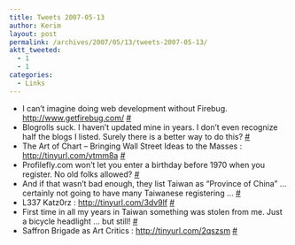 ```yaml
---
title: Tweets 2007-05-13
author: Kerim
layout: post
permalink: /archives/2007/05/13/tweets-2007-05-13/
aktt_tweeted:
  - 1
  - 1
categories:
  - Links
---
```

  * I can&#8217;t imagine doing web development without Firebug. <a href="http://www.getfirebug.com/" onclick="_gaq.push(['_trackEvent', 'outbound-article', 'http://www.getfirebug.com/', 'http://www.getfirebug.com/']);"  rel="nofollow">http://www.getfirebug.com/</a> <a href="http://twitter.com/kerim/statuses/62165932" onclick="_gaq.push(['_trackEvent', 'outbound-article', 'http://twitter.com/kerim/statuses/62165932', '#']);" >#</a>
  * Blogrolls suck. I haven&#8217;t updated mine in years. I don&#8217;t even recognize half the blogs I listed. Surely there is a better way to do this? <a href="http://twitter.com/kerim/statuses/62167642" onclick="_gaq.push(['_trackEvent', 'outbound-article', 'http://twitter.com/kerim/statuses/62167642', '#']);" >#</a>
  * The Art of Chart &#8211; Bringing Wall Street Ideas to the Masses : <a href="http://tinyurl.com/ytmm8a" onclick="_gaq.push(['_trackEvent', 'outbound-article', 'http://tinyurl.com/ytmm8a', 'http://tinyurl.com/ytmm8a']);"  rel="nofollow">http://tinyurl.com/ytmm8a</a> <a href="http://twitter.com/kerim/statuses/62209132" onclick="_gaq.push(['_trackEvent', 'outbound-article', 'http://twitter.com/kerim/statuses/62209132', '#']);" >#</a>
  * Profilefly.com won&#8217;t let you enter a birthday before 1970 when you register. No old folks allowed? <a href="http://twitter.com/kerim/statuses/62356302" onclick="_gaq.push(['_trackEvent', 'outbound-article', 'http://twitter.com/kerim/statuses/62356302', '#']);" >#</a>
  * And if that wasn&#8217;t bad enough, they list Taiwan as &#8220;Province of China&#8221; &#8230; certainly not going to have many Taiwanese registering &#8230; <a href="http://twitter.com/kerim/statuses/62359282" onclick="_gaq.push(['_trackEvent', 'outbound-article', 'http://twitter.com/kerim/statuses/62359282', '#']);" >#</a>
  * L337 Katz0rz : <a href="http://tinyurl.com/3dv9lf" onclick="_gaq.push(['_trackEvent', 'outbound-article', 'http://tinyurl.com/3dv9lf', 'http://tinyurl.com/3dv9lf']);"  rel="nofollow">http://tinyurl.com/3dv9lf</a> <a href="http://twitter.com/kerim/statuses/62409302" onclick="_gaq.push(['_trackEvent', 'outbound-article', 'http://twitter.com/kerim/statuses/62409302', '#']);" >#</a>
  * First time in all my years in Taiwan something was stolen from me. Just a bicycle headlight &#8230; but still! <a href="http://twitter.com/kerim/statuses/62417252" onclick="_gaq.push(['_trackEvent', 'outbound-article', 'http://twitter.com/kerim/statuses/62417252', '#']);" >#</a>
  * Saffron Brigade as Art Critics : <a href="http://tinyurl.com/2qszsm" onclick="_gaq.push(['_trackEvent', 'outbound-article', 'http://tinyurl.com/2qszsm', 'http://tinyurl.com/2qszsm']);"  rel="nofollow">http://tinyurl.com/2qszsm</a> <a href="http://twitter.com/kerim/statuses/62734282" onclick="_gaq.push(['_trackEvent', 'outbound-article', 'http://twitter.com/kerim/statuses/62734282', '#']);" >#</a>

